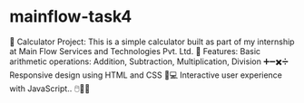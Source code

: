# mainflow-task4
🔢 Calculator Project: This is a simple calculator built as part of my internship at Main Flow Services and Technologies Pvt. Ltd. 🏢  Features: Basic arithmetic operations: Addition, Subtraction, Multiplication, Division ➕➖✖️➗ Responsive design using HTML and CSS 📱💻 Interactive user experience with JavaScript.. 🖱️🧑‍💻 
